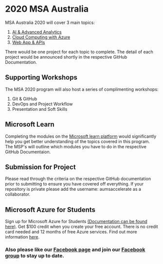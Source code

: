 # 2020 MSA Australia

MSA Australia 2020 will cover 3 main topics: 
1) [AI & Advanced Analytics](https://github.com/AUMSA/2020-MSA-content/tree/master/AI%20%26%20Advanced%20Analytics)
2) [Cloud Computing with Azure](https://github.com/AUMSA/2020-MSA-content/tree/master/Cloud%20Computing%20with%20Azure)
3) [Web App & APIs](https://github.com/AUMSA/2020-MSA-content/tree/master/Web%20App%20%26%20APIs)
  
There would be one project for each topic to complete. The detail of each project would be announced shortly in the respective GitHub Documentation.

## Supporting Workshops
The MSA 2020 program will also host a series of complimenting workshops:
1) Git & GitHub
2) DevOps and Project Workflow
3) Presentation and Soft Skills

## Microsoft Learn
Completing the modules on the [Microsoft learn platform](https://docs.microsoft.com/en-us/learn/) would significantly help you get better understanding of the topics covered in this program.
The MSP's will outline which modules you have to do in the respective GitHub Documentaion.

## Submission for Project
Please read through the criteria on the respective GitHub documentation prior to submitting to ensure you have covered off everything. If your repository is private please add the username: aumsaccelerate as a collaborator.

## Microsoft Azure for Students
Sign up for Microsoft Azure for Students [(Documentation can be found here)](https://github.com/AUMSA/2020-Phase-1/tree/master/Azure%20For%20Students). Get $100 credit when you create your free account. There is no credit card needed and 12 months of free Azure services. Find out more information [here](https://azure.microsoft.com/en-us/free/students/).


### Also please like our [Facebook page](https://www.facebook.com/msaaussie/) and join our [Facebook group](https://www.facebook.com/groups/235821840767124/) to stay up to date.
